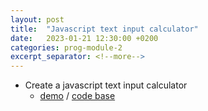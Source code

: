 ```yaml
---
layout: post
title:  "Javascript text input calculator"
date:   2023-01-21 12:30:00 +0200
categories: prog-module-2
excerpt_separator: <!--more-->
---
```

- Create a javascript text input calculator
  - [demo](https://bulhakovolexii.github.io/Prog-academy-homeworks/19-lecture-homework/index.html) / [code base](https://github.com/bulhakovolexii/Prog-academy-homeworks/blob/main/19-lecture-homework/)
<!--more-->
